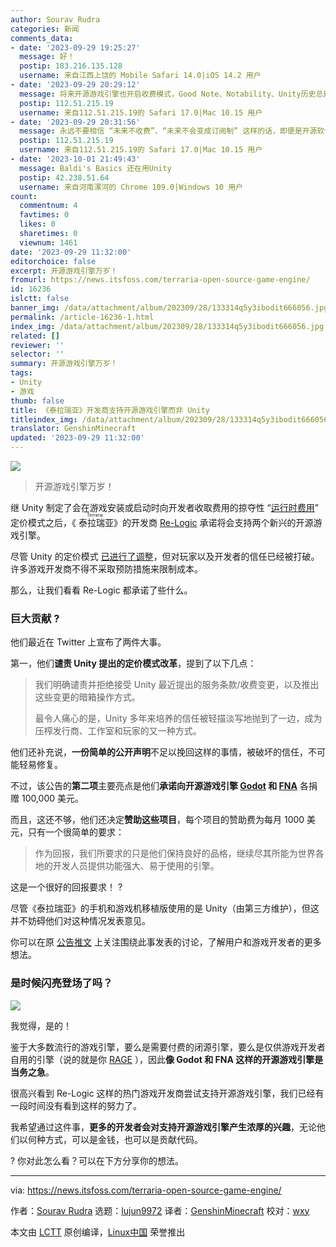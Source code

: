 ```yaml
---
author: Sourav Rudra
categories: 新闻
comments_data:
- date: '2023-09-29 19:25:27'
  message: 好！
  postip: 183.216.135.128
  username: 来自江西上饶的 Mobile Safari 14.0|iOS 14.2 用户
- date: '2023-09-29 20:29:12'
  message: 将来开源游戏引擎也开启收费模式，Good Note、Notability、Unity历史总是相似的。
  postip: 112.51.215.19
  username: 来自112.51.215.19的 Safari 17.0|Mac 10.15 用户
- date: '2023-09-29 20:31:56'
  message: 永远不要相信 “未来不收费”、“未来不会变成订阅制” 这样的话，即便是开源软件。
  postip: 112.51.215.19
  username: 来自112.51.215.19的 Safari 17.0|Mac 10.15 用户
- date: '2023-10-01 21:49:43'
  message: Baldi's Basics 还在用Unity
  postip: 42.238.51.64
  username: 来自河南漯河的 Chrome 109.0|Windows 10 用户
count:
  commentnum: 4
  favtimes: 0
  likes: 0
  sharetimes: 0
  viewnum: 1461
date: '2023-09-29 11:32:00'
editorchoice: false
excerpt: 开源游戏引擎万岁！
fromurl: https://news.itsfoss.com/terraria-open-source-game-engine/
id: 16236
islctt: false
banner_img: /data/attachment/album/202309/28/133314q5y3ibodit666056.jpg
permalink: /article-16236-1.html
index_img: /data/attachment/album/202309/28/133314q5y3ibodit666056.jpg
related: []
reviewer: ''
selector: ''
summary: 开源游戏引擎万岁！
tags:
- Unity
- 游戏
thumb: false
title: 《泰拉瑞亚》开发商支持开源游戏引擎而非 Unity
titleindex_img: /data/attachment/album/202309/28/133314q5y3ibodit666056.jpg
translator: GenshinMinecraft
updated: '2023-09-29 11:32:00'
---
```


![](/data/attachment/album/202309/28/133314q5y3ibodit666056.jpg)



> 
> 开源游戏引擎万岁！
> 
> 
> 


继 Unity 制定了会在游戏安装或启动时向开发者收取费用的掠夺性 “[运行时费用](https://blog.unity.com/news/plan-pricing-and-packaging-updates)” 定价模式之后，《<ruby> 泰拉瑞亚 <rt>  Terraria </rt></ruby>》的开发商 [Re-Logic](https://re-logic.com/) 承诺将会支持两个新兴的开源游戏引擎。


尽管 Unity 的定价模式 [已进行了调整](https://www.theregister.com/2023/09/19/unity_talks_of_price_cap/)，但对玩家以及开发者的信任已经被打破。许多游戏开发商不得不采取预防措施来限制成本。


那么，让我们看看 Re-Logic 都承诺了些什么。


### 巨大贡献 ?


他们最近在 Twitter 上宣布了两件大事。


第一，他们**谴责 Unity 提出的定价模式改革**，提到了以下几点：



> 
> 我们明确谴责并拒绝接受 Unity 最近提出的服务条款/收费变更，以及推出这些变更的暗箱操作方式。
> 
> 
> 最令人痛心的是，Unity 多年来培养的信任被轻描淡写地抛到了一边，成为压榨发行商、工作室和玩家的又一种方式。
> 
> 
> 


他们还补充说，**一份简单的公开声明**不足以挽回这样的事情，被破坏的信任，不可能轻易修复。


不过，该公告的**第二项**主要亮点是他们**承诺向开源游戏引擎 [Godot](https://godotengine.org/) 和 [FNA](https://fna-xna.github.io/)** 各捐赠 100,000 美元。


而且，这还不够，他们还决定**赞助这些项目**，每个项目的赞助费为每月 1000 美元，只有一个很简单的要求：



> 
> 作为回报，我们所要求的只是他们保持良好的品格，继续尽其所能为世界各地的开发人员提供功能强大、易于使用的引擎。
> 
> 
> 


这是一个很好的回报要求！ ?


尽管《泰拉瑞亚》的手机和游戏机移植版使用的是 Unity（由第三方维护），但这并不妨碍他们对这种情况发表意见。


你可以在原 [公告推文](https://twitter.com/Terraria_Logic/status/1704227519027651016) 上关注围绕此事发表的讨论，了解用户和游戏开发者的更多想法。


### 是时候闪亮登场了吗？


![](/data/attachment/album/202309/28/133551ydmauedn6vvu3686.png)


我觉得，是的！


鉴于大多数流行的游戏引擎，要么是需要付费的闭源引擎，要么是仅供游戏开发者自用的引擎（说的就是你 [RAGE](https://en.wikipedia.org/wiki/Rockstar_Advanced_Game_Engine) ），因此**像 Godot 和 FNA 这样的开源游戏引擎是当务之急**。


很高兴看到 Re-Logic 这样的热门游戏开发商尝试支持开源游戏引擎，我们已经有一段时间没有看到这样的努力了。


我希望通过这件事，**更多的开发者会对支持开源游戏引擎产生浓厚的兴趣**，无论他们以何种方式，可以是金钱，也可以是贡献代码。


? 你对此怎么看？可以在下方分享你的想法。




---


via: <https://news.itsfoss.com/terraria-open-source-game-engine/>


作者：[Sourav Rudra](https://news.itsfoss.com/author/sourav/) 选题：[lujun9972](https://github.com/lujun9972) 译者：[GenshinMinecraft](https://github.com/GenshinMinecraft) 校对：[wxy](https://github.com/wxy)


本文由 [LCTT](https://github.com/LCTT/TranslateProject) 原创编译，[Linux中国](https://linux.cn/) 荣誉推出